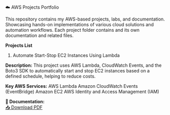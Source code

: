 ☁️ AWS Projects Portfolio
  
This repository contains my AWS-based projects, labs, and documentation.
Showcasing hands-on implementations of various cloud solutions and automation workflows.
Each project folder contains and its own documentation and related files.

**Projects List**

1. Automate Start-Stop EC2 Instances Using Lambda

**Description:**
This project uses AWS Lambda, CloudWatch Events, and the Boto3 SDK to automatically start and stop EC2 instances based on a defined schedule, helping to reduce costs.

**Key AWS Services:**
AWS Lambda
Amazon CloudWatch Events (EventBridge)
Amazon EC2
AWS Identity and Access Management (IAM)

**📄 Documentation:**  
[📥 Download PDF](AUTOMATE_START_STOP_EC2_INSTANCES_USING_LAMBDA.pdf)


